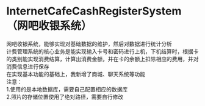 # InternetCafeCashRegisterSystem（网吧收银系统）  
网吧收银系统，能够实现对基础数据的维护，然后对数据进行统计分析  
计费管理系统的核心业务是能实现输入卡号和密码进行上机，下机结算时，根据卡的类别能实现消费结算，计算出消费金额，并在卡的余额上扣除相应的费用，并对消费信息进行保存   
在实现基本功能的基础上，我新增了商城、聊天系统等功能  
注意：  
1.使用的是本地数据库，需要自己配置相应的数据库  
2.照片的存储位置使用了绝对路径，需要自行修改  
